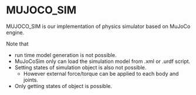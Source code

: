 # MUJOCO_SIM

MUJOCO_SIM is our implementation of physics simulator based on MuJoCo engine. 

Note that 

- run time model generation is not possible. 
- MuJoCoSim only can load the simulation model from .xml or .urdf script.
- Setting states of simulation object is also not possible. 
    - However external force/torque can be applied to each body and joints.  
- Only getting states of object is possible.